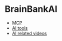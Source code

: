 # BrainBankAI


- [MCP](/mcp/mcp.md)
- [AI tools](ai_tools.md)
- [AI related videos](to_watch_video_lists.md)
